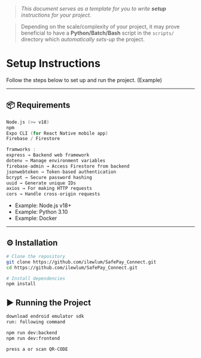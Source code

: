 > *This document serves as a template for you to write **setup** instructions for your project.* 

> Depending on the scale/complexity of your project, it may prove beneficial to have a **Python/Batch/Bash** script in the `scripts/` directory which *automatically sets-up* the project.

# Setup Instructions

Follow the steps below to set up and run the project. (Example)

---

## 📦 Requirements
``` c
Node.js (>= v18)
npm
Expo CLI (for React Native mobile app)
Firebase / Firestore

framworks : 
express → Backend web framework
dotenv → Manage environment variables
firebase-admin → Access Firestore from backend
jsonwebtoken → Token-based authentication
bcrypt → Secure password hashing
uuid → Generate unique IDs
axios → For making HTTP requests
cors → Handle cross-origin requests
```
- Example: Node.js v18+
- Example: Python 3.10
- Example: Docker

---

## ⚙️ Installation
``` bash
# Clone the repository
git clone https://github.com/ilewlum/SafePay_Connect.git
cd https://github.com/ilewlum/SafePay_Connect.git

# Install dependencies
npm install
```

## ▶️ Running the Project
``` bash
download endroid emulator sdk
run: following command

npm run dev:backend
npm run dev:frontend

press a or scan QR-CODE
```
